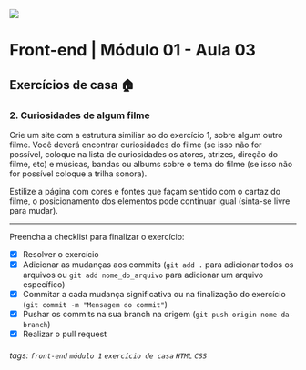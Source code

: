 ![](https://i.imgur.com/xG74tOh.png)

# Front-end | Módulo 01 - Aula 03

## Exercícios de casa 🏠

### 2. Curiosidades de algum filme

Crie um site com a estrutura similiar ao do exercício 1, sobre algum outro filme. Você deverá encontrar curiosidades do filme (se isso não for possível, coloque na lista de curiosidades os atores, atrizes, direção do filme, etc) e músicas, bandas ou albums sobre o tema do filme (se isso não for possível coloque a trilha sonora).

Estilize a página com cores e fontes que façam sentido com o cartaz do filme, o posicionamento dos elementos pode continuar igual (sinta-se livre para mudar).

---

Preencha a checklist para finalizar o exercício:

- [x] Resolver o exercício
- [x] Adicionar as mudanças aos commits (`git add .` para adicionar todos os arquivos ou `git add nome_do_arquivo` para adicionar um arquivo específico)
- [x] Commitar a cada mudança significativa ou na finalização do exercício (`git commit -m "Mensagem do commit"`)
- [x] Pushar os commits na sua branch na origem (`git push origin nome-da-branch`)
- [x] Realizar o pull request

###### tags: `front-end` `módulo 1` `exercício de casa` `HTML` `CSS`
